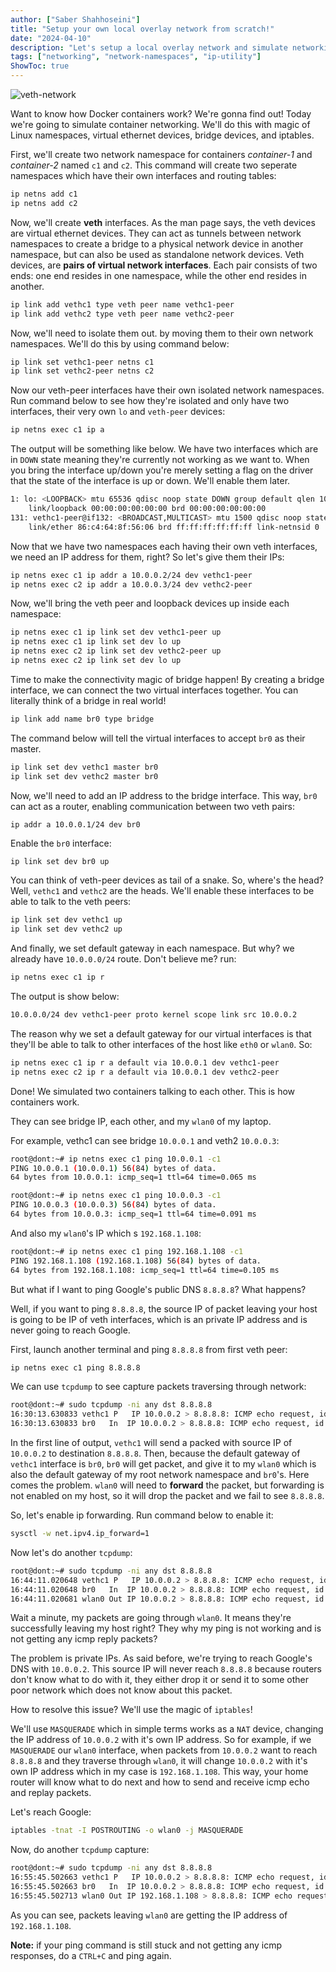 ```yaml
---
author: ["Saber Shahhoseini"]
title: "Setup your own local overlay network from scratch!"
date: "2024-04-10"
description: "Let's setup a local overlay network and simulate networking between containers like Docker!"
tags: ["networking", "network-namespaces", "ip-utility"]
ShowToc: true
---
```


![veth-network](/images/2024/04/veth-network.png)

Want to know how Docker containers work? We're gonna find out!
Today we're going to simulate container networking. We'll do this with magic of Linux namespaces, virtual ethernet devices, bridge devices, and iptables.

First, we'll create two network namespace for containers *container-1* and *container-2* named `c1` and `c2`. This command will create two seperate namespaces which have their own interfaces and routing tables:

```bash
ip netns add c1
ip netns add c2
```

Now, we'll create **veth** interfaces. As the man page says, the veth devices are virtual ethernet devices.  They can act as tunnels between network namespaces to create a bridge to a physical network device in another namespace, but can also be used as standalone network devices. Veth devices, are **pairs of virtual network interfaces**. Each pair consists of two ends: one end resides in one namespace, while the other end resides in another.

```bash
ip link add vethc1 type veth peer name vethc1-peer
ip link add vethc2 type veth peer name vethc2-peer
```

Now, we'll need to isolate them out. by moving them to their own network namespaces. We'll do this by using command below:

```bash
ip link set vethc1-peer netns c1
ip link set vethc2-peer netns c2
```

Now our veth-peer interfaces have their own isolated network namespaces. Run command below to see how they're isolated and only have two interfaces, their very own `lo` and `veth-peer` devices:

```bash
ip netns exec c1 ip a
```

The output will be something like below. We have two interfaces which are in `DOWN` state meaning they're currently not working as we want to. When you bring the interface up/down you're merely setting a flag on the driver that the state of the interface is up or down.
We'll enable them later.

```bash
1: lo: <LOOPBACK> mtu 65536 qdisc noop state DOWN group default qlen 1000
    link/loopback 00:00:00:00:00:00 brd 00:00:00:00:00:00
131: vethc1-peer@if132: <BROADCAST,MULTICAST> mtu 1500 qdisc noop state DOWN group default qlen 1000
    link/ether 86:c4:64:8f:56:06 brd ff:ff:ff:ff:ff:ff link-netnsid 0
```

Now that we have two namespaces each having their own veth interfaces, we need an IP address for them, right? So let's give them their IPs:

```bash
ip netns exec c1 ip addr a 10.0.0.2/24 dev vethc1-peer
ip netns exec c2 ip addr a 10.0.0.3/24 dev vethc2-peer
```

Now, we'll bring the veth peer and loopback devices up inside each namespace:

```bash
ip netns exec c1 ip link set dev vethc1-peer up
ip netns exec c1 ip link set dev lo up
ip netns exec c2 ip link set dev vethc2-peer up
ip netns exec c2 ip link set dev lo up
```

Time to make the connectivity magic of bridge happen! By creating a bridge interface, we can connect the two virtual interfaces together. You can literally think of a bridge in real world!

```bash
ip link add name br0 type bridge
```

The command below will tell the virtual interfaces to accept `br0` as their master.

```bash
ip link set dev vethc1 master br0
ip link set dev vethc2 master br0
```

Now, we'll need to add an IP address to the bridge interface. This way, `br0` can act as a router, enabling communication between two veth pairs:

```bash
ip addr a 10.0.0.1/24 dev br0
```

Enable the `br0` interface:

```
ip link set dev br0 up
```

You can think of veth-peer devices as tail of a snake. So, where's the head? Well, `vethc1` and `vethc2` are the heads. We'll enable these interfaces to be able to talk to the veth peers:

```bash
ip link set dev vethc1 up
ip link set dev vethc2 up
```

And finally, we set default gateway in each namespace. But why? we already have `10.0.0.0/24` route. Don't believe me? run:

```bash
ip netns exec c1 ip r
```

The output is show below:

```bash
10.0.0.0/24 dev vethc1-peer proto kernel scope link src 10.0.0.2
```

The reason why we set a default gateway for our virtual interfaces is that they'll be able to talk to other interfaces of the host like `eth0` or `wlan0`. So:

```bash
ip netns exec c1 ip r a default via 10.0.0.1 dev vethc1-peer
ip netns exec c2 ip r a default via 10.0.0.1 dev vethc2-peer
```

Done! We simulated two containers talking to each other. This is how containers work.

They can see bridge IP, each other, and my `wlan0` of my laptop.

For example, vethc1 can see bridge `10.0.0.1` and veth2 `10.0.0.3`:

```bash
root@dont:~# ip netns exec c1 ping 10.0.0.1 -c1
PING 10.0.0.1 (10.0.0.1) 56(84) bytes of data.
64 bytes from 10.0.0.1: icmp_seq=1 ttl=64 time=0.065 ms

root@dont:~# ip netns exec c1 ping 10.0.0.3 -c1
PING 10.0.0.3 (10.0.0.3) 56(84) bytes of data.
64 bytes from 10.0.0.3: icmp_seq=1 ttl=64 time=0.091 ms
```

And also my `wlan0`'s IP which s `192.168.1.108`:

```bash
root@dont:~# ip netns exec c1 ping 192.168.1.108 -c1
PING 192.168.1.108 (192.168.1.108) 56(84) bytes of data.
64 bytes from 192.168.1.108: icmp_seq=1 ttl=64 time=0.105 ms
```

But what if I want to ping Google's public DNS `8.8.8.8`? What happens?

Well, if you want to ping `8.8.8.8`, the source IP of packet leaving your host is going to be IP of veth interfaces, which is an private IP address and is never going to reach Google.

First, launch another terminal and ping `8.8.8.8` from first veth peer:

```bash
ip netns exec c1 ping 8.8.8.8
```

We can use `tcpdump` to see capture packets traversing through network:

```bash
root@dont:~# sudo tcpdump -ni any dst 8.8.8.8
16:30:13.630833 vethc1 P   IP 10.0.0.2 > 8.8.8.8: ICMP echo request, id 50500, seq 6, length 64
16:30:13.630833 br0   In  IP 10.0.0.2 > 8.8.8.8: ICMP echo request, id 50500, seq 6, length 64
```

In the first line of output, `vethc1` will send a packed with source IP of `10.0.0.2` to destination `8.8.8.8`. Then, because the default gateway of `vethc1` interface is `br0`, `br0` will get packet, and give it to my `wlan0` which is also the default gateway of my root network namespace and `br0`'s.
Here comes the problem. `wlan0` will need to **forward** the packet, but forwarding is not enabled on my host, so it will drop the packet and we fail to see `8.8.8.8`.

So, let's enable ip forwarding. Run command below to enable it:

```bash
sysctl -w net.ipv4.ip_forward=1
```

Now let's do another `tcpdump`:

```bash
root@dont:~# sudo tcpdump -ni any dst 8.8.8.8
16:44:11.020648 vethc1 P   IP 10.0.0.2 > 8.8.8.8: ICMP echo request, id 32992, seq 52, length 64
16:44:11.020648 br0   In  IP 10.0.0.2 > 8.8.8.8: ICMP echo request, id 32992, seq 52, length 64
16:44:11.020681 wlan0 Out IP 10.0.0.2 > 8.8.8.8: ICMP echo request, id 32992, seq 52, length 64
```

Wait a minute, my packets are going through `wlan0`. It means they're successfully leaving my host right? They why my ping is not working and is not getting any icmp reply packets?

The problem is private IPs. As said before, we're trying to reach Google's DNS with `10.0.0.2`. This source IP will never reach `8.8.8.8` because routers don't know what to do with it, they either drop it or send it to some other poor network which does not know about this packet.

How to resolve this issue? We'll use the magic of `iptables`!

We'll use `MASQUERADE` which in simple terms works as a `NAT` device, changing the IP address of `10.0.0.2` with it's own IP address. So for example, if we `MASQUERADE` our `wlan0` interface, when packets from `10.0.0.2` want to reach `8.8.8.8` and they traverse through `wlan0`, it will change `10.0.0.2` with it's own IP address which in my case is `192.168.1.108`. This way, your home router will know what to do next and how to send and receive icmp echo and replay packets.

Let's reach Google:

```bash
iptables -tnat -I POSTROUTING -o wlan0 -j MASQUERADE
```

Now, do another `tcpdump` capture:

```bash
root@dont:~# sudo tcpdump -ni any dst 8.8.8.8
16:55:45.502663 vethc1 P   IP 10.0.0.2 > 8.8.8.8: ICMP echo request, id 49508, seq 4, length 64
16:55:45.502663 br0   In  IP 10.0.0.2 > 8.8.8.8: ICMP echo request, id 49508, seq 4, length 64
16:55:45.502713 wlan0 Out IP 192.168.1.108 > 8.8.8.8: ICMP echo request, id 49508, seq 4, length 64
```

As you can see, packets leaving `wlan0` are getting the IP address of `192.168.1.108`.

**Note:** if your ping command is still stuck and not getting any icmp responses, do a `CTRL+C` and ping again.
